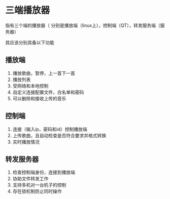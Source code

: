 # 三端播放器

指有三个端的播放器（
分别是播放端（linux上），控制端（QT），转发服务端（服务器）

其应该分别具备以下功能



## 播放端

1. 播放歌曲，暂停，上一首下一首
2. 播放列表
3. 受网络和本地控制
4. 自定义连接配置文件，白名单和密码
5. 可以删除和接收上传的音乐



## 控制端

1. 连接（输入ip，密码和id）控制播放端
2. 上传歌曲，且自动检查是否符合要求并格式转换
3. 实时播放情况



## 转发服务器

1. 检查控制端身份，连接到播放端
2. 协助文件转发工作
3. 支持多机对一台机子的控制
4. 存在锁机制防止同时操作